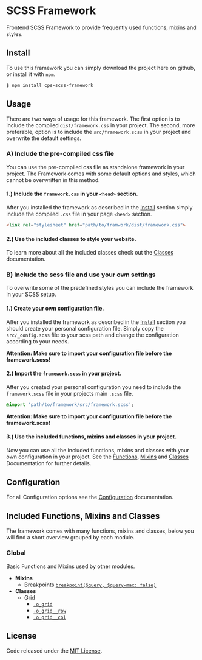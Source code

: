# SCSS Framework

Frontend SCSS Framework to provide frequently used functions, mixins and styles.

## Install

To use this framework you can simply download the project here on github, or install it with `npm`.

```text
$ npm install cps-scss-framework
```

## Usage

There are two ways of usage for this framework. The first option is to include the compiled `dist/framework.css` in your project. The second, more preferable, option is to include the `src/framework.scss` in your project and overwrite the default settings.

### A) Include the pre-compiled css file

You can use the pre-compiled css file as standalone framework in your project. The Framework comes with some default options and styles, which cannot be overwritten in this method.

#### 1.) Include the `framework.css` in your `<head>` section.

After you installed the framework as described in the [Install](#install) section simply include the compiled `.css` file in your page `<head>` section.

```html
<link rel="stylesheet" href="path/to/framwork/dist/framework.css">
```

#### 2.) Use the included classes to style your website.

To learn more about all the included classes check out the [Classes](#included-functions-mixins-and-classes) documentation.

### B) Include the scss file and use your own settings

To overwrite some of the predefined styles you can include the framework in your SCSS setup.

#### 1.) Create your own configuration file.

After you installed the framework as described in the [Install](#install) section you should create your personal configuration file. Simply copy the `src/_config.scss` file to your scss path and change the configuration according to your needs.

**Attention: Make sure to import your configuration file before the framework.scss!**

#### 2.) Import the `framework.scss` in your project.

After you created your personal configuration you need to include the `framework.scss` file in your projects main `.scss` file.

```scss
@import 'path/to/framework/src/framework.scss';
```

**Attention: Make sure to import your configuration file before the framework.scss!**

#### 3.) Use the included functions, mixins and classes in your project.

Now you can use all the included functions, mixins and classes with your own configuration in your project. See the [Functions](#included-functions-mixins-and-classes), [Mixins](#included-functions-mixins-and-classes) and [Classes](#included-functions-mixins-and-classes) Documentation for further details.

## Configuration

For all Configuration options see the [Configuration](/docs/configuration.md) documentation.

## Included Functions, Mixins and Classes

The framework comes with many functions, mixins and classes, below you will find a short overview grouped by each module.

### Global

Basic Functions and Mixins used by other modules.

* **Mixins**
	* Breakpoints [`breakpoint($query, $query-max: false)`](/docs/mixins/breakpoint.md)
* **Classes**
	* Grid
		* [`.o_grid`](/docs/classes/grid.md#fw-o-grid)
		* [`.o_grid__row`](/docs/classes/grid.md#fw-o-grid__row)
		* [`.o_grid__col`](/docs/classes/grid.md#fw-o-grid__col)

## License

Code released under the [MIT License](http://opensource.org/licenses/MIT).
